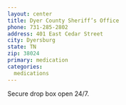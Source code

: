 ```yaml
---
layout: center
title: Dyer County Sheriff’s Office
phone: 731-285-2802
address: 401 East Cedar Street
city: Dyersburg
state: TN
zip: 38024
primary: medication
categories:
  medications
---
```


Secure drop box open 24/7.
